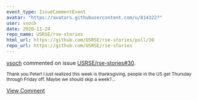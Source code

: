 ```yaml
---
event_type: IssueCommentEvent
avatar: "https://avatars.githubusercontent.com/u/814322?"
user: vsoch
date: 2020-11-24
repo_name: USRSE/rse-stories
html_url: https://github.com/USRSE/rse-stories/pull/30
repo_url: https://github.com/USRSE/rse-stories
---
```


<a href='https://github.com/vsoch' target='_blank'>vsoch</a> commented on issue <a href='https://github.com/USRSE/rse-stories/pull/30' target='_blank'>USRSE/rse-stories#30</a>.

<small>Thank you Peter! I just realized this week is thanksgiving, people in the US get Thursday through Friday off. Maybe we should skip a week?...</small>

<a href='https://github.com/USRSE/rse-stories/pull/30' target='_blank'>View Comment</a>